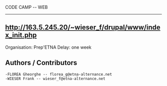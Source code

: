 CODE CAMP -- WEB

---------------------
http://163.5.245.20/~wieser_f/drupal/www/index_init.php
---------------------
Organisation: Prep'ETNA
Delay: one week

Authors / Contributors
----------------------

	-FLOREA Gheorghe -- florea_g@etna-alternance.net
	-WIESER Frank -- wieser_f@etna-alternance.net
